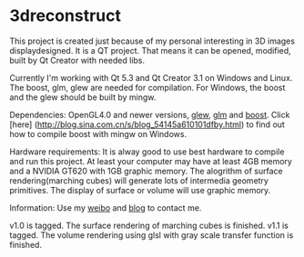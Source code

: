 3dreconstruct
=============
This project is created just because of my personal interesting in 3D images displaydesigned. It is a QT project. That means it can be opened, modified, built by Qt Creator with needed libs.

Currently I'm working with Qt 5.3 and Qt Creator 3.1 on Windows and Linux. The boost, glm, glew are needed for compilation. For Windows, the boost and the glew should be built by mingw.

Dependencies: OpenGL4.0 and newer versions, [glew](http://glew.sourceforge.net/), [glm](http://glm.g-truc.net/) and [boost](http://www.boost.org/). Click [here]
(http://blog.sina.com.cn/s/blog_54145a610101dfby.html) to find out how to compile boost with mingw on Windows.

Hardware requirements: It is alway good to use best hardware to compile and run this project. At least your computer may have at least 4GB memory and a NVIDIA GT620 with 1GB graphic memory. The alogrithm of surface rendering(marching cubes) will generate lots of intermedia geometry primitives. The display of surface or volume will use graphic memory.

Information: Use my [weibo](http://www.weibo.com/u/1410620001) and [blog](http://blog.sina.com.cn/davyqin) to contact me.

v1.0 is tagged. The surface rendering of marching cubes is finished.
v1.1 is tagged. The volume rendering using glsl with gray scale transfer function is finished.
